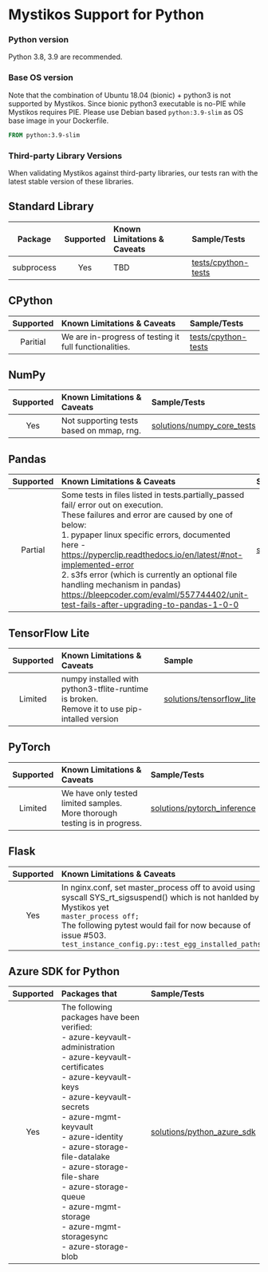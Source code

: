 # Mystikos Support for Python

### Python version
Python 3.8, 3.9 are recommended.

### Base OS version
Note that the combination of Ubuntu 18.04 (bionic) + python3 is not supported by Mystikos. Since bionic python3 executable is no-PIE while Mystikos requires PIE.
Please use Debian based `python:3.9-slim` as OS base image in your Dockerfile.
```Dockerfile
FROM python:3.9-slim
```

### Third-party Library Versions
When validating Mystikos against third-party libraries, our tests ran with the latest stable version of these libraries.

## Standard Library
| Package | Supported | Known Limitations & Caveats | Sample/Tests |
| :---: | :---: | :--- | :--- |
| subprocess | Yes | TBD | [tests/cpython-tests](https://github.com/deislabs/mystikos/tree/main/tests/cpython-tests) |

## CPython
| Supported | Known Limitations & Caveats | Sample/Tests |
| :---: | :--- | :--- |
| Paritial | We are in-progress of testing it full functionalities. | [tests/cpython-tests](https://github.com/deislabs/mystikos/tree/main/tests/cpython-tests) |


## NumPy
| Supported | Known Limitations & Caveats | Sample/Tests |
| :---: | :--- | :--- |
| Yes | Not supporting tests based on mmap, rng. | [solutions/numpy_core_tests](https://github.com/deislabs/mystikos/tree/main/solutions/numpy_core_tests) |

## Pandas
| Supported | Known Limitations & Caveats | Sample |
| :---: | :--- | :--- |
| Partial | Some tests in files listed in tests.partially_passed fail/ error out on execution.<br>These failures and error are caused by one of below:<br>1. pypaper linux specific errors, documented<br>here - https://pyperclip.readthedocs.io/en/latest/#not-implemented-error<br>2. s3fs error (which is currently an optional file handling mechanism in pandas)<br>https://bleepcoder.com/evalml/557744402/unit-test-fails-after-upgrading-to-pandas-1-0-0 | [solutions/pandas_tests](https://github.com/deislabs/mystikos/tree/main/solutions/pandas_tests) |


## TensorFlow Lite
| Supported | Known Limitations & Caveats | Sample |
| :---: | :--- | :--- |
| Limited | numpy installed with python3-tflite-runtime is broken.<br>Remove it to use pip-intalled version | [solutions/tensorflow_lite](https://github.com/deislabs/mystikos/tree/main/solutions/tensorflow_lite) |

## PyTorch
| Supported | Known Limitations & Caveats | Sample/Tests |
| :---: | :--- | :--- |
| Limited | We have only tested limited samples.<br>More thorough testing is in progress. | [solutions/pytorch_inference](https://github.com/deislabs/mystikos/tree/main/solutions/pytorch_inference) |


## Flask
| Supported | Known Limitations & Caveats | Sample/Tests |
| :---: | :--- | :--- |
| Yes | In nginx.conf, set master_process off to avoid using syscall SYS_rt_sigsuspend() which is not hanlded by Mystikos yet<br>`master_process off;`<br>The following pytest would fail for now because of issue #503.<br>`test_instance_config.py::test_egg_installed_paths` | [solutions/python_flask_tests](https://github.com/deislabs/mystikos/tree/main/solutions/python_flask_tests) |

## Azure SDK for Python
| Supported | Packages that | Sample/Tests |
| :---: | :--- | :--- |
| Yes | The following packages have been verified:<br> - azure-keyvault-administration<br> - azure-keyvault-certificates<br> - azure-keyvault-keys<br> - azure-keyvault-secrets<br> - azure-mgmt-keyvault<br> - azure-identity<br> - azure-storage-file-datalake<br> - azure-storage-file-share<br> - azure-storage-queue<br> - azure-mgmt-storage<br> - azure-mgmt-storagesync<br> - azure-storage-blob | [solutions/python_azure_sdk](https://github.com/deislabs/mystikos/tree/main/solutions/python_azure_sdk) |